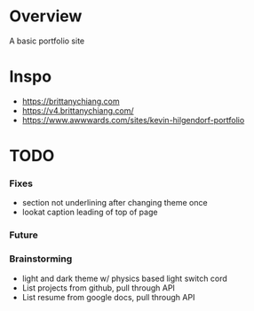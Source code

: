 # Overview
A basic portfolio site

# Inspo
- https://brittanychiang.com
- https://v4.brittanychiang.com/
- https://www.awwwards.com/sites/kevin-hilgendorf-portfolio

# TODO
### Fixes
- section not underlining after changing theme once
- lookat caption leading of top of page
### Future
### Brainstorming
- light and dark theme w/ physics based light switch cord
- List projects from github, pull through API
- List resume from google docs, pull through API